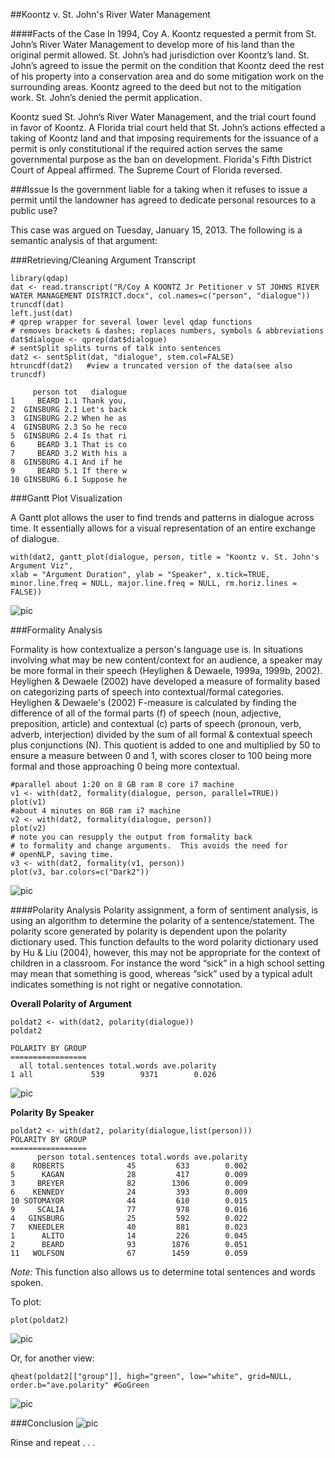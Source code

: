 ##Koontz v. St. John's River Water Management

####Facts of the Case 
In 1994, Coy A. Koontz requested a permit from St. John’s River Water Management to develop more of his land than the original permit allowed. St. John’s had jurisdiction over Koontz’s land. St. John’s agreed to issue the permit on the condition that Koontz deed the rest of his property into a conservation area and do some mitigation work on the surrounding areas. Koontz agreed to the deed but not to the mitigation work. St. John’s denied the permit application.

Koontz sued St. John’s River Water Management, and the trial court found in favor of Koontz. A Florida trial court held that St. John’s actions effected a taking of Koontz land and that imposing requirements for the issuance of a permit is only constitutional if the required action serves the same governmental purpose as the ban on development. Florida's Fifth District Court of Appeal affirmed. The Supreme Court of Florida reversed.

###Issue
Is the government liable for a taking when it refuses to issue a permit until the landowner has agreed to dedicate personal resources to a public use?

This case was argued on Tuesday, January 15, 2013. The following is a semantic analysis of that argument:

###Retrieving/Cleaning Argument Transcript

```{r}
library(qdap)
dat <- read.transcript("R/Coy A KOONTZ Jr Petitioner v ST JOHNS RIVER WATER MANAGEMENT DISTRICT.docx", col.names=c("person", "dialogue"))
truncdf(dat)
left.just(dat)
# qprep wrapper for several lower level qdap functions
# removes brackets & dashes; replaces numbers, symbols & abbreviations
dat$dialogue <- qprep(dat$dialogue)  
# sentSplit splits turns of talk into sentences
dat2 <- sentSplit(dat, "dialogue", stem.col=FALSE)  
htruncdf(dat2)   #view a truncated version of the data(see also truncdf)
```

```
     person tot   dialogue
1     BEARD 1.1 Thank you,
2  GINSBURG 2.1 Let's back
3  GINSBURG 2.2 When he as
4  GINSBURG 2.3 So he reco
5  GINSBURG 2.4 Is that ri
6     BEARD 3.1 That is co
7     BEARD 3.2 With his a
8  GINSBURG 4.1 And if he 
9     BEARD 5.1 If there w
10 GINSBURG 6.1 Suppose he
```

###Gantt Plot Visualization

A Gantt plot allows the user to find trends and patterns in dialogue across time. It essentially allows for a visual representation of an entire exchange of dialogue.

```{r}
with(dat2, gantt_plot(dialogue, person, title = "Koontz v. St. John's Argument Viz",  
xlab = "Argument Duration", ylab = "Speaker", x.tick=TRUE, minor.line.freq = NULL, major.line.freq = NULL, rm.horiz.lines = FALSE))
```

![pic](https://camo.githubusercontent.com/a13bc83dba83684e3acf0390c1454e282c460513/687474703a2f2f706174656c6c69732e66696c65732e776f726470726573732e636f6d2f323031342f30342f72706c6f74362e706e67)

###Formality Analysis

Formality is how contextualize a person's language use is. In situations involving what may be new content/context for an audience, a speaker may be more formal in their speech (Heylighen & Dewaele, 1999a, 1999b, 2002). Heylighen & Dewaele (2002) have developed a measure of formality based on categorizing parts of speech into contextual/formal categories. Heylighen & Dewaele's (2002) F-measure is calculated by finding the difference of all of the formal parts (f) of speech (noun, adjective, preposition, article) and contextual (c) parts of speech (pronoun, verb, adverb, interjection) divided by the sum of all formal & contextual speech plus conjunctions (N). This quotient is added to one and multiplied by 50 to ensure a measure between 0 and 1, with scores closer to 100 being more formal and those approaching 0 being more contextual. 

```{r}
#parallel about 1:20 on 8 GB ram 8 core i7 machine
v1 <- with(dat2, formality(dialogue, person, parallel=TRUE))
plot(v1)
#about 4 minutes on 8GB ram i7 machine
v2 <- with(dat2, formality(dialogue, person)) 
plot(v2)
# note you can resupply the output from formality back
# to formality and change arguments.  This avoids the need for
# openNLP, saving time.
v3 <- with(dat2, formality(v1, person))
plot(v3, bar.colors=c("Dark2"))
```

![pic](http://patellis.files.wordpress.com/2014/04/rplot7.png)

####Polarity Analysis
Polarity assignment, a form of sentiment analysis, is using an algorithm to determine the polarity of a sentence/statement. The polarity score generated by polarity is dependent upon the polarity dictionary used. This function defaults to the word polarity dictionary used by Hu & Liu (2004), however, this may not be appropriate for the context of children in a classroom. For instance the word “sick” in a high school setting may mean that something is good, whereas “sick” used by a typical adult indicates something is not right or negative connotation.

**Overall Polarity of Argument**
```{r}
poldat2 <- with(dat2, polarity(dialogue))
poldat2
```

```
POLARITY BY GROUP
=================
  all total.sentences total.words ave.polarity
1 all             539        9371        0.026
```


![pic](http://patellis.files.wordpress.com/2014/04/rplot014.png)

**Polarity By Speaker**

```{r}
poldat2 <- with(dat2, polarity(dialogue,list(person)))
POLARITY BY GROUP
=================
      person total.sentences total.words ave.polarity
8    ROBERTS              45         633        0.002
5      KAGAN              28         417        0.009
3     BREYER              82        1306        0.009
6    KENNEDY              24         393        0.009
10 SOTOMAYOR              44         610        0.015
9     SCALIA              77         978        0.016
4   GINSBURG              25         592        0.022
7   KNEEDLER              40         881        0.023
1      ALITO              14         226        0.045
2      BEARD              93        1876        0.051
11   WOLFSON              67        1459        0.059
```

*Note:* This function also allows us to determine total sentences and words spoken.

To plot:

```{r}
plot(poldat2)
```

![pic](http://patellis.files.wordpress.com/2014/04/rplot021.png)

Or, for another view:

```{r}
qheat(poldat2[["group"]], high="green", low="white", grid=NULL, order.b="ave.polarity" #GoGreen
```

![pic](http://patellis.files.wordpress.com/2014/04/rplot03.png)

###Conclusion 
![pic](http://patellis.files.wordpress.com/2014/04/untitled2.png)

Rinse and repeat . . . 

